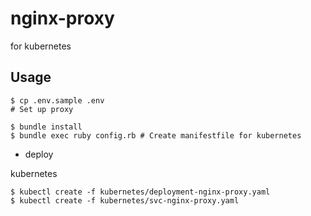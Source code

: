 # nginx-proxy
for kubernetes

## Usage

```
$ cp .env.sample .env
# Set up proxy
```


```
$ bundle install
$ bundle exec ruby config.rb # Create manifestfile for kubernetes
```

* deploy

kubernetes

```
$ kubectl create -f kubernetes/deployment-nginx-proxy.yaml
$ kubectl create -f kubernetes/svc-nginx-proxy.yaml
```
